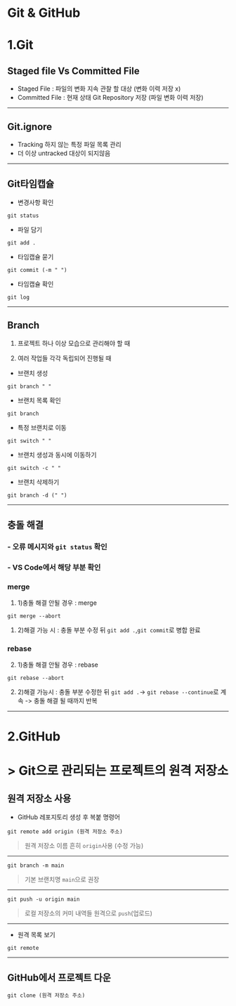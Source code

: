 # Git & GitHub
# 1.Git
## Staged file Vs Committed File
- Staged File : 파일의 변화 지속 관찰 할 대상 (변화 이력 저장 x)
- Committed File : 현재 상태 Git Repository 저장 (파일 변화 이력 저장) 
---
## Git.ignore 
- Tracking 하지 않는 특정 파일 목록 관리
- 더 이상 untracked 대상이 되지않음
---
## Git타임캡슐
- 변경사항 확인
```
git status
```
- 파일 담기
```
git add .
```
- 타임캡슐 묻기
```
git commit (-m " ")
```
- 타임캡슐 확인
```
git log
```
---
## Branch
 
 1. 프로젝트 하나 이상 모습으로 관리해야 할 때
 
 2. 여러 작업들 각각 독립되어 진행될 때
 
 - 브랜치 생성
 ```
 git branch " "
 ```
- 브랜치 목록 확인
```
git branch
```
- 특정 브랜치로 이동
```
git switch " "
```
- 브랜치 생성과 동시에 이동하기
```
git switch -c " "
```
- 브랜치 삭제하기
```
git branch -d (" ")
```
---
## 충돌 해결
### -  오류 메시지와 `git status` 확인
### - VS Code에서 해당 부분 확인
### merge
1. 1)충돌 해결 안될 경우 : merge
```
git merge --abort
```
1. 2)해결 가능 시 :
 충돌 부분 수정 뒤 `git add .`,`git commit`로 병합 완료
### rebase
2. 1)충돌 해결 안될 경우 : rebase
```
git rebase --abort
```
2. 2)해결 가능시 :
 충돌 부분 수정한 뒤 `git add .`->
 `git rebase --continue`로 계속 -> 충돌 해결 될 때까지 반복
---
# 
# 2.GitHub 
# > Git으로 관리되는 프로젝트의 **원격 저장소**
## 원격 저장소 사용
- GitHub 레포지토리 생성 후 복붙 명령어
```
git remote add origin (원격 저장소 주소)
```
> 원격 저장소 이름 흔히 `origin`사용 (수정 가능)
---
```
git branch -m main
```
> 기본 브랜치명 `main`으로 권장
---
```
git push -u origin main
```
> 로컬 저장소의 커미 내역들 원격으로 `push`(업로드)
---
- 원격 목록 보기
```
git remote
```
---
## GitHub에서 프로젝트 다운
```
git clone (원격 저장소 주소)
```



